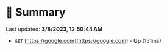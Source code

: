 # 📖 Summary
Last updated: **3/8/2023, 12:50:44 AM**

- `GET` [https://google.com](https://google.com) - **Up** (151ms)
